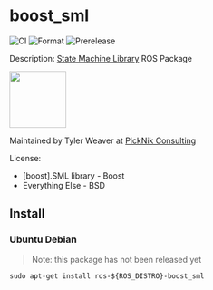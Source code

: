 # boost_sml

![CI](https://github.com/PickNikRobotics/boost_sml/actions/workflows/ci.yaml/badge.svg?branch=master)
![Format](https://github.com/PickNikRobotics/boost_sml/actions/workflows/format.yaml/badge.svg?branch=master)
![Prerelease](https://github.com/PickNikRobotics/boost_sml/actions/workflows/prerelease.yaml/badge.svg?branch=master)

Description: [State Machine Library](https://boost-experimental.github.io/sml/) ROS Package

<img src="https://picknik.ai/assets/images/logo.jpg" width="100">

Maintained by Tyler Weaver at [PickNik Consulting](http://picknik.ai/)

License:
* [boost].SML library - Boost
* Everything Else - BSD

## Install

### Ubuntu Debian

> Note: this package has not been released yet

    sudo apt-get install ros-${ROS_DISTRO}-boost_sml
